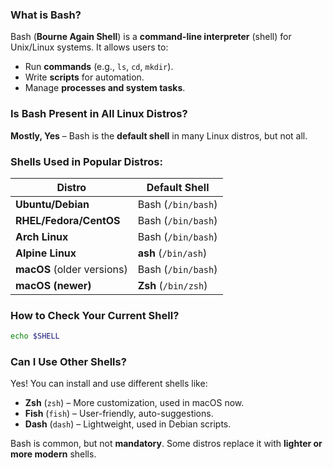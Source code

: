 ### **What is Bash?**  
Bash (**Bourne Again Shell**) is a **command-line interpreter** (shell) for Unix/Linux systems. It allows users to:  
- Run **commands** (e.g., `ls`, `cd`, `mkdir`).  
- Write **scripts** for automation.  
- Manage **processes and system tasks**.  

### **Is Bash Present in All Linux Distros?**  
**Mostly, Yes** – Bash is the **default shell** in many Linux distros, but not all.  

### **Shells Used in Popular Distros:**  
| Distro        | Default Shell |
|--------------|--------------|
| **Ubuntu/Debian**  | Bash (`/bin/bash`) |
| **RHEL/Fedora/CentOS** | Bash (`/bin/bash`) |
| **Arch Linux** | Bash (`/bin/bash`) |
| **Alpine Linux** | **ash** (`/bin/ash`) |
| **macOS** (older versions) | Bash (`/bin/bash`) |
| **macOS (newer)** | **Zsh** (`/bin/zsh`) |

### **How to Check Your Current Shell?**
```bash
echo $SHELL
```

### **Can I Use Other Shells?**
Yes! You can install and use different shells like:  
- **Zsh** (`zsh`) – More customization, used in macOS now.  
- **Fish** (`fish`) – User-friendly, auto-suggestions.  
- **Dash** (`dash`) – Lightweight, used in Debian scripts.  

Bash is common, but not **mandatory**. Some distros replace it with **lighter or more modern** shells.